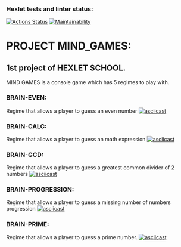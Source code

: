 ### Hexlet tests and linter status:
[![Actions Status](https://github.com/ArtourBatiskaf/python-project-49/actions/workflows/hexlet-check.yml/badge.svg)](https://github.com/ArtourBatiskaf/python-project-49/actions)
[![Maintainability](https://api.codeclimate.com/v1/badges/3552ce47e1aff5d77927/maintainability)](https://codeclimate.com/github/ArtourBatiskaf/python-project-49/maintainability)
# PROJECT MIND_GAMES:
## 1st project of HEXLET SCHOOL.
MIND GAMES is a console game which has 5 regimes to play with.
### BRAIN-EVEN: 
Regime that allows a player to guess an even number
[![asciicast](https://asciinema.org/a/0J81x8DG7uc1FVrSg3wbAK3Z9.svg)](https://asciinema.org/a/0J81x8DG7uc1FVrSg3wbAK3Z9)
### BRAIN-CALC:
Regime that allows a player to guess an math expression 
[![asciicast](https://asciinema.org/a/Tv4szv6BsXphBnj4ujY0miI8G.svg)](https://asciinema.org/a/Tv4szv6BsXphBnj4ujY0miI8G)
### BRAIN-GCD: 
Regime that allows a player to guess a greatest common divider of 2 numbers
[![asciicast](https://asciinema.org/a/p0EdRgfFVmLQvCrdvH35bYZjY.svg)](https://asciinema.org/a/p0EdRgfFVmLQvCrdvH35bYZjY)
### BRAIN-PROGRESSION: 
Regime that allows a player to guess a missing number of numbers progression
[![asciicast](https://asciinema.org/a/Uja7JCPK2r9W2NS4yIdHvkTnt.svg)](https://asciinema.org/a/Uja7JCPK2r9W2NS4yIdHvkTnt)
### BRAIN-PRIME: 
Regime that allows a player to guess a prime number.
[![asciicast](https://asciinema.org/a/DQ3ikC3INMAENFtx4yY1rkgK0.svg)](https://asciinema.org/a/DQ3ikC3INMAENFtx4yY1rkgK0)
